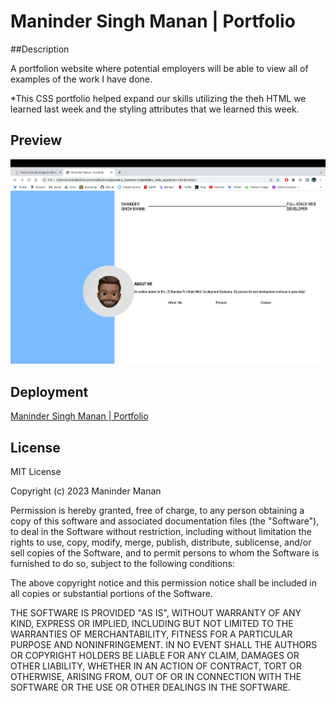 # Maninder Singh Manan | Portfolio

##Description 

A portfolion website where potential employers will be able to view all of examples of the work I have done. 

*This CSS portfolio helped expand our skills utilizing the theh HTML we learned last week and the styling attributes that we learned this week. 

## Preview

![portfolio-demo](./images/portfolio-demo.jpeg)

## Deployment

[Maninder Singh Manan | Portfolio](https://manindermanan.github.io/02-portfolio-web-app/)

## License

MIT License

Copyright (c) 2023 Maninder Manan

Permission is hereby granted, free of charge, to any person obtaining a copy
of this software and associated documentation files (the "Software"), to deal
in the Software without restriction, including without limitation the rights
to use, copy, modify, merge, publish, distribute, sublicense, and/or sell
copies of the Software, and to permit persons to whom the Software is
furnished to do so, subject to the following conditions:

The above copyright notice and this permission notice shall be included in all
copies or substantial portions of the Software.

THE SOFTWARE IS PROVIDED "AS IS", WITHOUT WARRANTY OF ANY KIND, EXPRESS OR
IMPLIED, INCLUDING BUT NOT LIMITED TO THE WARRANTIES OF MERCHANTABILITY,
FITNESS FOR A PARTICULAR PURPOSE AND NONINFRINGEMENT. IN NO EVENT SHALL THE
AUTHORS OR COPYRIGHT HOLDERS BE LIABLE FOR ANY CLAIM, DAMAGES OR OTHER
LIABILITY, WHETHER IN AN ACTION OF CONTRACT, TORT OR OTHERWISE, ARISING FROM,
OUT OF OR IN CONNECTION WITH THE SOFTWARE OR THE USE OR OTHER DEALINGS IN THE
SOFTWARE.